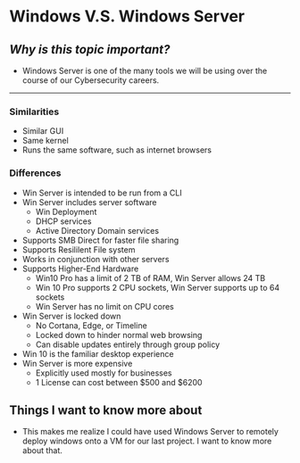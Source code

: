 # **Windows V.S. Windows Server**
## *Why is this topic important?*
- Windows Server is one of the many tools we will be using over the course of our Cybersecurity careers.
---
### **Similarities**
- Similar GUI
- Same kernel
- Runs the same software, such as internet browsers
### **Differences**
- Win Server is intended to be run from a CLI
- Win Server includes server software
  - Win Deployment
  - DHCP services
  - Active Directory Domain services
- Supports SMB Direct for faster file sharing
- Supports Resililent File system
- Works in conjunction with other servers
- Supports Higher-End Hardware
  - Win10 Pro has a limit of 2 TB of RAM, Win Server allows 24 TB
  - Win 10 Pro supports 2 CPU sockets, Win Server supports up to 64 sockets
  - Win Server has no limit on CPU cores
- Win Server is locked down
  - No Cortana, Edge, or Timeline
  - Locked down to hinder normal web browsing
  - Can disable updates entirely through group policy
- Win 10 is the familiar desktop experience
- Win Server is more expensive
  - Explicitly used mostly for businesses
  - 1 License can cost between $500 and $6200

## **Things I want to know more about**
- This makes me realize I could have used Windows Server to remotely deploy windows onto a VM for our last project. I want to know more about that.